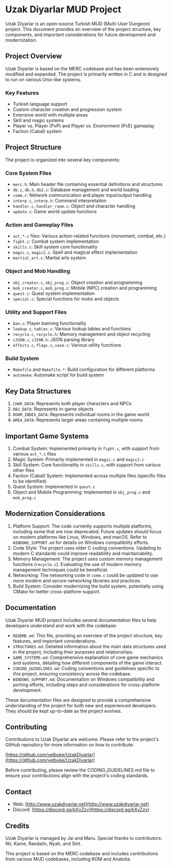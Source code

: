 # Uzak Diyarlar MUD Project

Uzak Diyarlar is an open-source Turkish MUD (Multi-User Dungeon) project. This document provides an overview of the project structure, key components, and important considerations for future development and modernization.

## Project Overview

Uzak Diyarlar is based on the MERC codebase and has been extensively modified and expanded. The project is primarily written in C and is designed to run on various Unix-like systems.

### Key Features

- Turkish language support
- Custom character creation and progression system
- Extensive world with multiple areas
- Skill and magic systems
- Player vs. Player (PvP) and Player vs. Environment (PvE) gameplay
- Faction (Cabal) system

## Project Structure

The project is organized into several key components:

### Core System Files
- `merc.h`: Main header file containing essential definitions and structures
- `db.c`, `db.h`, `db2.c`: Database management and world loading
- `comm.c`: Network communication and player input/output handling
- `interp.c`, `interp.h`: Command interpretation
- `handler.c`, `handler_room.c`: Object and character handling
- `update.c`: Game world update functions

### Action and Gameplay Files
- `act_*.c` files: Various action-related functions (movement, combat, etc.)
- `fight.c`: Combat system implementation
- `skills.c`: Skill system core functionality
- `magic.c`, `magic2.c`: Spell and magical effect implementation
- `martial_art.c`: Martial arts system

### Object and Mob Handling
- `obj_creator.c`, `obj_prog.c`: Object creation and programming
- `mob_creator.c`, `mob_prog.c`: Mobile (NPC) creation and programming
- `quest.c`: Quest system implementation
- `special.c`: Special functions for mobs and objects

### Utility and Support Files
- `ban.c`: Player banning functionality
- `lookup.c`, `tables.c`: Various lookup tables and functions
- `recycle.c`, `recycle.h`: Memory management and object recycling
- `cJSON.c`, `cJSON.h`: JSON parsing library
- `effects.c`, `flags.c`, `save.c`: Various utility functions

### Build System
- `Makefile` and `Makefile.*`: Build configuration for different platforms
- `automake`: Automake script for build system

## Key Data Structures

1. `CHAR_DATA`: Represents both player characters and NPCs
2. `OBJ_DATA`: Represents in-game objects
3. `ROOM_INDEX_DATA`: Represents individual rooms in the game world
4. `AREA_DATA`: Represents larger areas containing multiple rooms

## Important Game Systems

1. Combat System: Implemented primarily in `fight.c`, with support from various `act_*.c` files
2. Magic System: Primarily implemented in `magic.c` and `magic2.c`
3. Skill System: Core functionality in `skills.c`, with support from various other files
4. Faction (Cabal) System: Implemented across multiple files (specific files to be identified)
5. Quest System: Implemented in `quest.c`
6. Object and Mobile Programming: Implemented in `obj_prog.c` and `mob_prog.c`

## Modernization Considerations

1. Platform Support: The code currently supports multiple platforms, including some that are now deprecated. Future updates should focus on modern platforms like Linux, Windows, and macOS. Refer to `WINDOWS_SUPPORT.md` for details on Windows compatibility efforts.
2. Code Style: The project uses older C coding conventions. Updating to modern C standards could improve readability and maintainability.
3. Memory Management: The project uses custom memory management functions (`recycle.c`). Evaluating the use of modern memory management techniques could be beneficial.
4. Networking: The networking code in `comm.c` could be updated to use more modern and secure networking libraries and practices.
5. Build System: Consider modernizing the build system, potentially using CMake for better cross-platform support.

## Documentation

Uzak Diyarlar MUD project includes several documentation files to help developers understand and work with the codebase:

- `README.md`: This file, providing an overview of the project structure, key features, and important considerations.
- `STRUCTURES.md`: Detailed information about the main data structures used in the project, including their purposes and relationships.
- `GAME_SYSTEMS.md`: Comprehensive explanation of core game mechanics and systems, detailing how different components of the game interact.
- `CODING_GUIDELINES.md`: Coding conventions and guidelines specific to this project, ensuring consistency across the codebase.
- `WINDOWS_SUPPORT.md`: Documentation on Windows compatibility and porting efforts, including steps and considerations for cross-platform development.

These documentation files are designed to provide a comprehensive understanding of the project for both new and experienced developers. They should be kept up-to-date as the project evolves.

## Contributing

Contributions to Uzak Diyarlar are welcome. Please refer to the project's GitHub repository for more information on how to contribute:

[https://github.com/yelbuke/UzakDiyarlar](https://github.com/yelbuke/UzakDiyarlar)

Before contributing, please review the CODING_GUIDELINES.md file to ensure your contributions align with the project's coding standards.

## Contact

- Web: [http://www.uzakdiyarlar.net](http://www.uzakdiyarlar.net)
- Discord: [https://discord.gg/kXyZzv](https://discord.gg/kXyZzv)

## Credits

Uzak Diyarlar is managed by Jai and Maru. Special thanks to contributors: Nir, Kame, Randalin, Nyah, and Sint.

This project is based on the MERC codebase and includes contributions from various MUD codebases, including ROM and Anatolia.